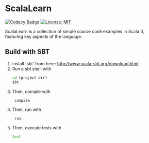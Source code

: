 # ScalaLearn

[![Codacy Badge](https://app.codacy.com/project/badge/Grade/8fdfd071d50a419f968bfb9657c38c1f)](https://www.codacy.com/gh/guildenstern70/ScalaLearn/dashboard?utm_source=github.com&amp;utm_medium=referral&amp;utm_content=guildenstern70/ScalaLearn&amp;utm_campaign=Badge_Grade)
[![License: MIT](https://img.shields.io/badge/License-MIT-yellow.svg)](https://opensource.org/licenses/MIT)

ScalaLearn is a collection of simple source code examples in Scala 3, featuring key aspects of the language.

## Build with SBT

 1. Install 'sbt' from here: http://www.scala-sbt.org/download.html
 2. Run a sbt shell with
    ``` bash  
    cd [project dir]
    sbt
    ```
3. Then, compile with 
   ``` bash  
    compile
   ```
4. Then, run with
   ``` bash  
    run
   ```
5. Then, execute tests with
   ``` bash  
   test
   ```
